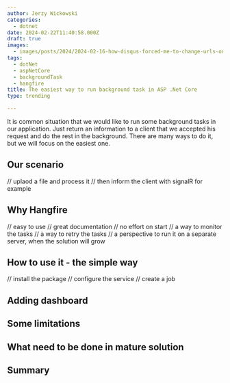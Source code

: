 ```yaml
---
author: Jerzy Wickowski
categories:
  - dotnet
date: 2024-02-22T11:40:58.000Z
draft: true
images:
  - images/posts/2024/2024-02-16-how-disqus-forced-me-to-change-urls-on-my-blog.jpg
tags:
  - dotNet
  - aspNetCore
  - backgroundTask
  - hangfire
title: The easiest way to run background task in ASP .Net Core
type: trending

---
```


It is common situation that we would like to run some background tasks in our application. Just return an information to a client that we accepted his request and do the rest in the background. There are many ways to do it, but we will focus on the easiest one.

## Our scenario
// uplaod a file and process it
// then inform the client with signalR for example

## Why Hangfire
// easy to use
// great documentation
// no effort on start
// a way to monitor the tasks
// a way to retry the tasks
// a perspective to run it on a separate server, when the solution will grow

## How to use it - the simple way
// install the package
// configure the service
// create a job

## Adding dashboard

## Some limitations

## What need to be done in mature solution

## Summary


